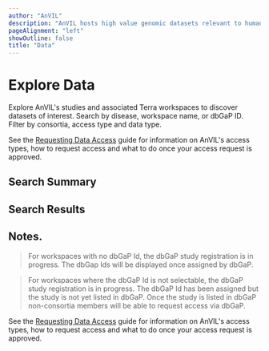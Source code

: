 ```yaml
---
author: "AnVIL"
description: "AnVIL hosts high value genomic datasets relevant to human health and disease."
pageAlignment: "left"
showOutline: false
title: "Data"
---
```


# Explore Data

Explore AnVIL's studies and associated Terra workspaces to discover datasets of interest. Search by disease, workspace name, or dbGaP ID. Filter by consortia, access type and data type.

See the [Requesting Data Access](/data/requesting-data-access) guide for information on AnVIL's access types, how to request access and what to do once your access request is approved.

<data-search></data-search>

## Search Summary
<data-summary></data-summary>

## Search Results
<data-workspaces study><data-workspaces/>

## Notes.

> For workspaces with no dbGaP Id, the dbGaP study registration is in progress. The dbGap Ids will be displayed once assigned by dbGaP. 

>For workspaces where the dbGaP Id is not selectable, the dbGaP study registration is in progress.  The dbGaP Id has been assigned but the study is not yet listed in dbGaP. Once the study is listed in dbGaP non-consortia members will be able to request access via dbGaP.

 See the [Requesting Data Access](/data/requesting-data-access) guide for information on AnVIL's access types, how to request access and what to do once your access request is approved.

